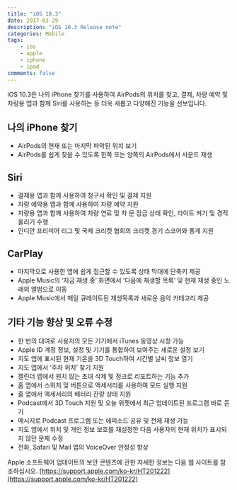 ```yaml
---
title: "iOS 10.3"
date: 2017-03-29
description: "iOS 10.3 Release note"
categories: Mobile
tags:
    - ios
    - apple
    - iphone
    - ipad
comments: false
---
```


iOS 10.3은 나의 iPhone 찾기를 사용하여 AirPods의 위치를 찾고, 결제, 차량 예약 및 차량용 앱과 함께 Siri를 사용하는 등 더욱 새롭고 다양해진 기능을 선보입니다.

## 나의 iPhone 찾기

-   AirPods의 현재 또는 마지막 파악된 위치 보기
-   AirPods를 쉽게 찾을 수 있도록 한쪽 또는 양쪽의 AirPods에서 사운드 재생

## Siri

-   결제용 앱과 함께 사용하여 청구서 확인 및 결제 지원
-   차량 예약용 앱과 함께 사용하여 차량 예약 지원
-   차량용 앱과 함께 사용하여 차량 연료 및 차 문 잠금 상태 확인, 라이트 켜기 및 경적 울리기 수행
-   인디안 프리미어 리그 및 국제 크리켓 협회의 크리켓 경기 스코어와 통계 지원

## CarPlay

-   마지막으로 사용한 앱에 쉽게 접근할 수 있도록 상태 막대에 단축키 제공
-   Apple Music의 ‘지금 재생 중’ 화면에서 ‘다음에 재생할 목록’ 및 현재 재생 중인 노래의 앨범으로 이동
-   Apple Music에서 매일 큐레이트된 재생목록과 새로운 음악 카테고리 제공

## 기타 기능 향상 및 오류 수정

-   한 번의 대여로 사용자의 모든 기기에서 iTunes 동영상 시청 가능
-   Apple ID 계정 정보, 설정 및 기기를 통합하여 보여주는 새로운 설정 보기
-   지도 앱에 표시된 현재 기온을 3D Touch하여 시간별 날씨 정보 열기
-   지도 앱에서 ‘주차 위치’ 찾기 지원
-   캘린더 앱에서 원치 않는 초대 삭제 및 정크로 리포트하는 기능 추가
-   홈 앱에서 스위치 및 버튼으로 액세서리를 사용하여 모드 실행 지원
-   홈 앱에서 액세서리의 배터리 잔량 상태 지원
-   Podcast에서 3D Touch 지원 및 오늘 위젯에서 최근 업데이트된 프로그램 바로 듣기
-   메시지로 Podcast 프로그램 또는 에피소드 공유 및 전체 재생 가능
-   지도 앱에서 위치 및 개인 정보 보호를 재설정한 다음 사용자의 현재 위치가 표시되지 않던 문제 수정
-   전화, Safari 및 Mail 앱의 VoiceOver 안정성 향상

Apple 소프트웨어 업데이트의 보안 콘텐츠에 관한 자세한 정보는 다음 웹 사이트를 참조하십시오.
[https://support.apple.com/ko-kr/HT201222](https://support.apple.com/ko-kr/HT201222)
